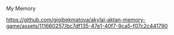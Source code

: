 My Memory



https://github.com/gigibekmatova/akylai-aktan-memory-game/assets/111660257/bc7df135-47e1-40f7-9ca5-f07c2c441790
